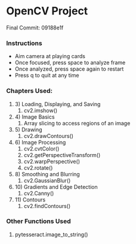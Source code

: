 # OpenCV Project
Final Commit: 09188e1f

### Instructions
- Aim camera at playing cards
- Once focused, press space to analyze frame
- Once analyzed, press space again to restart 
- Press q to quit at any time

### Chapters Used:
1. 3\) Loading, Displaying, and Saving
   1. cv2.imshow()
2. 4\) Image Basics
   1. Array slicing to access regions of an image
3. 5\) Drawing
   1. cv2.drawContours()
4. 6\) Image Processing
   1. cv2.cvtColor()
   2. cv2.getPerspectiveTransform()
   3. cv2.warpPerspective()
   4. cv2.rotate()
5. 8\) Smoothing and Blurring
   1. cv2.GaussianBlur()
6. 10\) Gradients and Edge Detection
   1. cv2.Canny()
7. 11\) Contours
   1. cv2.findContours()

### Other Functions Used
1. pytesseract.image_to_string()